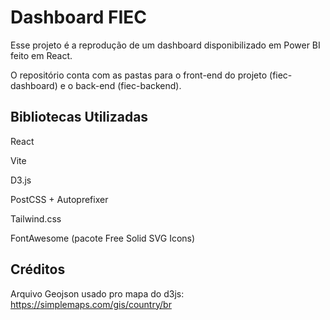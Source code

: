 # Dashboard FIEC 

Esse projeto é a reprodução de um dashboard disponibilizado em Power BI feito em React.

O repositório conta com as pastas para o front-end do projeto (fiec-dashboard) e o back-end (fiec-backend).


## Bibliotecas Utilizadas
React

Vite 

D3.js

PostCSS + Autoprefixer

Tailwind.css

FontAwesome (pacote Free Solid SVG Icons)

## Créditos

Arquivo Geojson usado pro mapa do d3js: https://simplemaps.com/gis/country/br